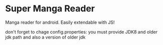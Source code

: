 # Super Manga Reader
Manga reader for android. Easily extendable with JS!

don't forget to chage config.properties:
you must provide JDK8 and older jdk path and also a version of older jdk
